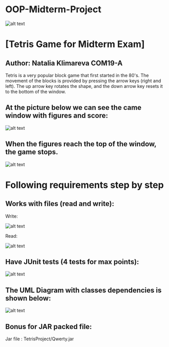 # OOP-Midterm-Project

![alt text](https://upload.wikimedia.org/wikipedia/en/0/07/Ala-Too_International_University_Seal.png)

# [Tetris Game for Midterm Exam]

## Author: Natalia Klimareva COM19-A

Tetris is a very popular block game that first started in the 80's.
The movement of the blocks is provided by pressing the arrow keys (right and left). The up arrow key rotates the shape, and the down arrow key resets it to the bottom of the window.

## At the picture below we can see the came window with figures and score:

![alt text](https://github.com/MIA1kl/OOP_Midterm_Project/blob/main/2020-11-04_23-38-27%20(3).png?raw=true)

## When the figures reach the top of the window, the game stops. 

![alt text](https://github.com/MIA1kl/OOP_Midterm_Project/blob/main/2020-11-04_23-41-12.png?raw=true)

# Following requirements step by step

## Works with files (read and write): 

Write:

![alt text](https://github.com/MIA1kl/OOP_Midterm_Project/blob/main/2020-11-06_20-56-56.png?raw=true)

Read: 

![alt text](https://github.com/MIA1kl/OOP_Midterm_Project/blob/main/2020-11-06_20-57-20.png?raw=true)

## Have JUnit tests (4 tests for max points):

![alt text](https://github.com/MIA1kl/OOP_Midterm_Project/blob/main/2020-11-06_20-59-41.png?raw=true)

## The UML Diagram with classes dependencies is shown below:

![alt text](https://github.com/MIA1kl/OOP_Midterm_Project/blob/main/2020-11-04_23-36-48.png?raw=true)

## Bonus for JAR packed file:

Jar file : TetrisProject/Qwerty.jar

